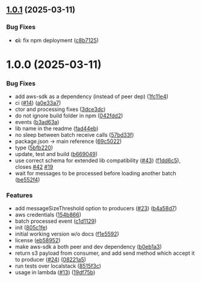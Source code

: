 ## [1.0.1](https://github.com/5app/sns-sqs-big-payload/compare/v1.0.0...v1.0.1) (2025-03-11)


### Bug Fixes

* **ci:** fix npm deployment ([c8b7125](https://github.com/5app/sns-sqs-big-payload/commit/c8b71253fd09b450bc38ef6db2156ec56cd4df4d))

# 1.0.0 (2025-03-11)


### Bug Fixes

* add aws-sdk as a dependency (instead of peer dep) ([1fc11e4](https://github.com/5app/sns-sqs-big-payload/commit/1fc11e4c69c9473c172889f598374020f554f4bc))
* ci ([#14](https://github.com/5app/sns-sqs-big-payload/issues/14)) ([a0e33a7](https://github.com/5app/sns-sqs-big-payload/commit/a0e33a7a52745d72752ae926007eaa2af4278849))
* ctor and processing fixes ([3dce3dc](https://github.com/5app/sns-sqs-big-payload/commit/3dce3dc9f17c5bd53084d6820cdaeb7f3553755e))
* do not ignore build folder in npm ([042fdd2](https://github.com/5app/sns-sqs-big-payload/commit/042fdd25eafeac5c3733fbab77aaa5e6e7139a55))
* events ([b3ad63a](https://github.com/5app/sns-sqs-big-payload/commit/b3ad63a5f8ba1a30e0101e5b1ab578c2526d8242))
* lib name in the readme ([fad44eb](https://github.com/5app/sns-sqs-big-payload/commit/fad44ebdc15e4ad51280200bc2eb69fef5fa43a6))
* no sleep between batch receive calls ([57bd33f](https://github.com/5app/sns-sqs-big-payload/commit/57bd33f6e7369d6f7fb896f9446dde11d7496311))
* package.json -> main reference ([69c5022](https://github.com/5app/sns-sqs-big-payload/commit/69c5022a1f1dee588e1361b4e825c2068f5f6249))
* type ([5bfb220](https://github.com/5app/sns-sqs-big-payload/commit/5bfb220441b350f71e49e6097615ef57d16b9058))
* update, test and build ([b669049](https://github.com/5app/sns-sqs-big-payload/commit/b669049eeff9045e2e77f0cfe591bfcff715b762))
* use correct schema for extended lib compatibility ([#43](https://github.com/5app/sns-sqs-big-payload/issues/43)) ([f1dd6c5](https://github.com/5app/sns-sqs-big-payload/commit/f1dd6c534d3d135eea23b55f2b0d4a8bfc3930c8)), closes [#42](https://github.com/5app/sns-sqs-big-payload/issues/42) [#19](https://github.com/5app/sns-sqs-big-payload/issues/19)
* wait for messages to be processed before loading another batch ([be552f4](https://github.com/5app/sns-sqs-big-payload/commit/be552f4d927209485d7f6face699bdee3adfaa99))


### Features

* add messageSizeThreshold option to producers ([#23](https://github.com/5app/sns-sqs-big-payload/issues/23)) ([b4a58d7](https://github.com/5app/sns-sqs-big-payload/commit/b4a58d7ee6bd8da5f03ea73bac0d6f77bf410560))
* aws credentials ([154b866](https://github.com/5app/sns-sqs-big-payload/commit/154b866bc9ac19052d1e706dcc2ed1969036cf9b))
* batch processed event ([c1d1129](https://github.com/5app/sns-sqs-big-payload/commit/c1d1129f1e228be4fbf959cb7c696fdeeb067326))
* init ([805c1fe](https://github.com/5app/sns-sqs-big-payload/commit/805c1fea2985c35f4c3ee6d6b1d42028f399fca4))
* initial working version w/o docs ([f1e5592](https://github.com/5app/sns-sqs-big-payload/commit/f1e5592a72c52d3274156cc03e9e84637cdc710c))
* license ([eb58952](https://github.com/5app/sns-sqs-big-payload/commit/eb58952fe04822b69ee05819d1e0d73ed96a85b3))
* make aws-sdk a both peer and dev dependency ([b0eb1a3](https://github.com/5app/sns-sqs-big-payload/commit/b0eb1a39b4a1b49954d724439cc890c660c16e29))
* return s3 payload from consumer, and add send method which accept it to producer ([#24](https://github.com/5app/sns-sqs-big-payload/issues/24)) ([08221a5](https://github.com/5app/sns-sqs-big-payload/commit/08221a5f95f611c75aa7a340002987780b98bb8b))
* run tests over localstack ([8515f3c](https://github.com/5app/sns-sqs-big-payload/commit/8515f3c7b73eba46b03e5685e82263000df67546))
* usage in lambda ([#13](https://github.com/5app/sns-sqs-big-payload/issues/13)) ([19df75b](https://github.com/5app/sns-sqs-big-payload/commit/19df75b8c9ca01ca7b86e8371a7bb0415cb60ab0))
